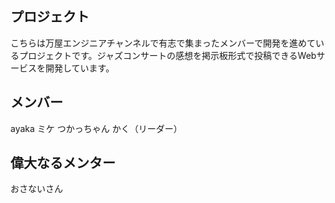 ## プロジェクト
こちらは万屋エンジニアチャンネルで有志で集まったメンバーで開発を進めているプロジェクトです。ジャズコンサートの感想を掲示板形式で投稿できるWebサービスを開発しています。

## メンバー
ayaka
ミケ
つかっちゃん
かく（リーダー）

## 偉大なるメンター
おさないさん

